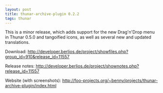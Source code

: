 ```yaml
---
layout: post
title: thunar-archive-plugin 0.2.2
tags: thunar
---
```


This is a minor release, which adds support for the new Drag'n'Drop menu in Thunar 0.5.0 and tangoified icons, as well as several new and updated translations.

Download: <http://developer.berlios.de/project/showfiles.php?group_id=910&release_id=11557>

Release notes: <http://developer.berlios.de/project/shownotes.php?release_id=11557>

Website (with screenshots): <http://foo-projects.org/~benny/projects/thunar-archive-plugin/index.html>
